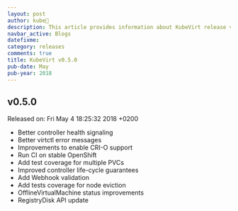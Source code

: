 ```yaml
---
layout: post
author: kube🤖
description: This article provides information about KubeVirt release v0.5.0 changes
navbar_active: Blogs
datefixme:
category: releases
comments: true
title: KubeVirt v0.5.0
pub-date: May
pub-year: 2018
---
```



## v0.5.0

Released on: Fri May 4 18:25:32 2018 +0200

- Better controller health signaling
- Better virtctl error messages
- Improvements to enable CRI-O support
- Run CI on stable OpenShift
- Add test coverage for multiple PVCs
- Improved controller life-cycle guarantees
- Add Webhook validation
- Add tests coverage for node eviction
- OfflineVirtualMachine status improvements
- RegistryDisk API update
